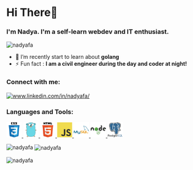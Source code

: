 <h1 align="left">Hi There👋</h1>
<h3 align="left">I'm Nadya. I'm a self-learn webdev and IT enthusiast.</h3>

<p align="left"> <img src="https://komarev.com/ghpvc/?username=nadyafa&label=Profile%20views&color=0e75b6&style=flat" alt="nadyafa" /> </p>

- 🌱 I’m recently start to learn about **golang**
- ⚡ Fun fact : **I am a civil engineer during the day and coder at night!**

<h3 align="left">Connect with me:</h3>
<p align="left">
<a href="https://linkedin.com/in/nadyafa" target="blank"><img align="center" src="https://raw.githubusercontent.com/rahuldkjain/github-profile-readme-generator/master/src/images/icons/Social/linked-in-alt.svg" alt="www.linkedin.com/in/nadyafa/" height="30" width="40" /></a>
</p>

<h3 align="left">Languages and Tools:</h3>
<p align="left"> <a href="https://www.w3schools.com/css/" target="_blank" rel="noreferrer"> <img src="https://raw.githubusercontent.com/devicons/devicon/master/icons/css3/css3-original-wordmark.svg" alt="css3" width="40" height="40"/> </a> <a href="https://golang.org" target="_blank" rel="noreferrer"> <img src="https://raw.githubusercontent.com/devicons/devicon/master/icons/go/go-original.svg" alt="go" width="40" height="40"/> </a> <a href="https://www.w3.org/html/" target="_blank" rel="noreferrer"> <img src="https://raw.githubusercontent.com/devicons/devicon/master/icons/html5/html5-original-wordmark.svg" alt="html5" width="40" height="40"/> </a> <a href="https://developer.mozilla.org/en-US/docs/Web/JavaScript" target="_blank" rel="noreferrer"> <img src="https://raw.githubusercontent.com/devicons/devicon/master/icons/javascript/javascript-original.svg" alt="javascript" width="40" height="40"/> </a> <a href="https://www.mysql.com/" target="_blank" rel="noreferrer"> <img src="https://raw.githubusercontent.com/devicons/devicon/master/icons/mysql/mysql-original-wordmark.svg" alt="mysql" width="40" height="40"/> </a> <a href="https://nodejs.org" target="_blank" rel="noreferrer"> <img src="https://raw.githubusercontent.com/devicons/devicon/master/icons/nodejs/nodejs-original-wordmark.svg" alt="nodejs" width="40" height="40"/> </a> <a href="https://www.postgresql.org" target="_blank" rel="noreferrer"> <img src="https://raw.githubusercontent.com/devicons/devicon/master/icons/postgresql/postgresql-original-wordmark.svg" alt="postgresql" width="40" height="40"/> </a> </p>

<p><img align="left" src="https://github-readme-stats.vercel.app/api/top-langs?username=nadyafa&show_icons=true&locale=en&layout=compact" alt="nadyafa" /></p>

<p>&nbsp;<img align="center" src="https://github-readme-stats.vercel.app/api?username=nadyafa&show_icons=true&locale=en" alt="nadyafa" /></p>

<p><img align="center" src="https://github-readme-streak-stats.herokuapp.com/?user=nadyafa&" alt="nadyafa" /></p>

